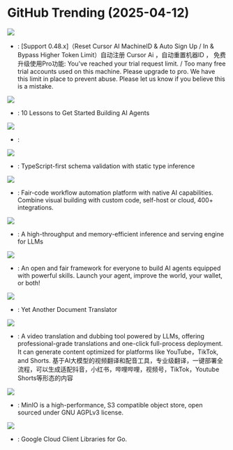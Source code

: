 # GitHub Trending (2025-04-12)

![](https://img.shields.io/badge/Python-New%201-green?style=flat-square&logo=appveyor)
- [](https://github.comundefined): [Support 0.48.x]（Reset Cursor AI MachineID & Auto Sign Up / In & Bypass Higher Token Limit）自动注册 Cursor Ai ，自动重置机器ID ， 免费升级使用Pro功能: You've reached your trial request limit. / Too many free trial accounts used on this machine. Please upgrade to pro. We have this limit in place to prevent abuse. Please let us know if you believe this is a mistake.

![](https://img.shields.io/badge/Jupyter%20Notebook-New%20541-green?style=flat-square&logo=appveyor)
- [](https://github.comundefined): 10 Lessons to Get Started Building AI Agents

![](https://img.shields.io/badge/C-New%20142-green?style=flat-square&logo=appveyor)
- [](https://github.comundefined): 

![](https://img.shields.io/badge/TypeScript-New%2071-green?style=flat-square&logo=appveyor)
- [](https://github.comundefined): TypeScript-first schema validation with static type inference

![](https://img.shields.io/badge/TypeScript-New%20645-green?style=flat-square&logo=appveyor)
- [](https://github.comundefined): Fair-code workflow automation platform with native AI capabilities. Combine visual building with custom code, self-host or cloud, 400+ integrations.

![](https://img.shields.io/badge/Python-New%20210-green?style=flat-square&logo=appveyor)
- [](https://github.comundefined): A high-throughput and memory-efficient inference and serving engine for LLMs

![](https://img.shields.io/badge/Python-New%20192-green?style=flat-square&logo=appveyor)
- [](https://github.comundefined): An open and fair framework for everyone to build AI agents equipped with powerful skills. Launch your agent, improve the world, your wallet, or both!

![](https://img.shields.io/badge/Python-New%20168-green?style=flat-square&logo=appveyor)
- [](https://github.comundefined): Yet Another Document Translator

![](https://img.shields.io/badge/Go-New%20449-green?style=flat-square&logo=appveyor)
- [](https://github.comundefined): A video translation and dubbing tool powered by LLMs, offering professional-grade translations and one-click full-process deployment. It can generate content optimized for platforms like YouTube，TikTok, and Shorts. 基于AI大模型的视频翻译和配音工具，专业级翻译，一键部署全流程，可以生成适配抖音，小红书，哔哩哔哩，视频号，TikTok，Youtube Shorts等形态的内容

![](https://img.shields.io/badge/Go-New%2032-green?style=flat-square&logo=appveyor)
- [](https://github.comundefined): MinIO is a high-performance, S3 compatible object store, open sourced under GNU AGPLv3 license.

![](https://img.shields.io/badge/Go-New%2065-green?style=flat-square&logo=appveyor)
- [](https://github.comundefined): Google Cloud Client Libraries for Go.

